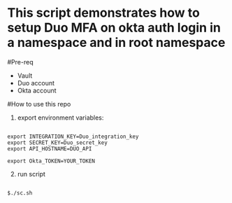 # This script demonstrates how to setup Duo MFA on okta auth login in a namespace and in root namespace

#Pre-req
- Vault
- Duo account
- Okta account

#How to use this repo

1. export environment variables:

```

export INTEGRATION_KEY=Duo_integration_key
export SECRET_KEY=Duo_secret_key
export API_HOSTNAME=DUO_API

export Okta_TOKEN=YOUR_TOKEN

```

2. run script 

```

$./sc.sh

```
